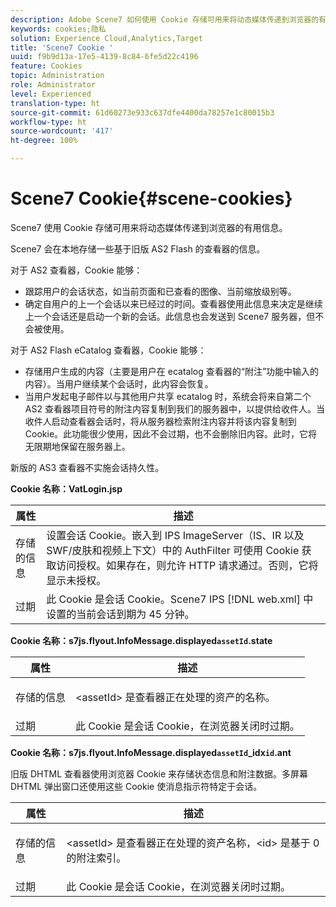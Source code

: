 ```yaml
---
description: Adobe Scene7 如何使用 Cookie 存储可用来将动态媒体传递到浏览器的有用信息。
keywords: cookies;隐私
solution: Experience Cloud,Analytics,Target
title: 'Scene7 Cookie '
uuid: f9b9d13a-17e5-4139-8c84-6fe5d22c4196
feature: Cookies
topic: Administration
role: Administrator
level: Experienced
translation-type: ht
source-git-commit: 61d60273e933c637dfe4400da78257e1c80015b3
workflow-type: ht
source-wordcount: '417'
ht-degree: 100%

---
```



# Scene7 Cookie{#scene-cookies}

Scene7 使用 Cookie 存储可用来将动态媒体传递到浏览器的有用信息。

Scene7 会在本地存储一些基于旧版 AS2 Flash 的查看器的信息。

对于 AS2 查看器，Cookie 能够：

* 跟踪用户的会话状态，如当前页面和已查看的图像、当前缩放级别等。
* 确定自用户的上一个会话以来已经过的时间。查看器使用此信息来决定是继续上一个会话还是启动一个新的会话。此信息也会发送到 Scene7 服务器，但不会被使用。

对于 AS2 Flash eCatalog 查看器，Cookie 能够：

* 存储用户生成的内容（主要是用户在 ecatalog 查看器的“附注”功能中输入的内容）。当用户继续某个会话时，此内容会恢复。
* 当用户发起电子邮件以与其他用户共享 ecatalog 时，系统会将来自第二个 AS2 查看器项目符号的附注内容复制到我们的服务器中，以提供给收件人。当收件人启动查看器会话时，将从服务器检索附注内容并将该内容复制到 Cookie。此功能很少使用，因此不会过期，也不会删除旧内容。此时，它将无限期地保留在服务器上。

新版的 AS3 查看器不实施会话持久性。

**Cookie 名称：VatLogin.jsp**

| 属性 | 描述 |
|---|---|
| 存储的信息 | 设置会话 Cookie。嵌入到 IPS ImageServer（IS、IR 以及 SWF/皮肤和视频上下文）中的 AuthFilter 可使用 Cookie 获取访问授权。如果存在，则允许 HTTP 请求通过。否则，它将显示未授权。 |
| 过期 | 此 Cookie 是会话 Cookie。Scene7 IPS [!DNL web.xml] 中设置的当前会话到期为 45 分钟。 |

**Cookie 名称：s7js.flyout.InfoMessage.displayed`assetId`.state**

<table id="table_6835D64C5D464A049F576621F2BE3FAD"> 
 <thead> 
  <tr> 
   <th colname="col1" class="entry"> 属性 </th> 
   <th colname="col2" class="entry"> 描述 </th> 
  </tr> 
 </thead>
 <tbody> 
  <tr> 
   <td colname="col1"> 存储的信息 </td> 
   <td colname="col2"> <p>&lt;assetId&gt; 是查看器正在处理的资产的名称。 </p> </td> 
  </tr> 
  <tr> 
   <td colname="col1"> 过期 </td> 
   <td colname="col2"> 此 Cookie 是会话 Cookie，在浏览器关闭时过期。 </td> 
  </tr> 
 </tbody> 
</table>

**Cookie 名称：s7js.flyout.InfoMessage.displayed`assetId`_idx`id`.ant**

旧版 DHTML 查看器使用浏览器 Cookie 来存储状态信息和附注数据。多屏幕 DHTML 弹出窗口还使用这些 Cookie 使消息指示符特定于会话。

<table id="table_8F6CC83D32D54BEE99884318AD126C98"> 
 <thead> 
  <tr> 
   <th colname="col1" class="entry"> 属性 </th> 
   <th colname="col2" class="entry"> 描述 </th> 
  </tr> 
 </thead>
 <tbody> 
  <tr> 
   <td colname="col1"> 存储的信息 </td> 
   <td colname="col2"> <p> </p> <p> &lt;assetId&gt; 是查看器正在处理的资产名称，&lt;id&gt; 是基于 0 的附注索引。 </p> </td> 
  </tr> 
  <tr> 
   <td colname="col1"> 过期 </td> 
   <td colname="col2"> 此 Cookie 是会话 Cookie，在浏览器关闭时过期。 </td> 
  </tr> 
 </tbody> 
</table>

